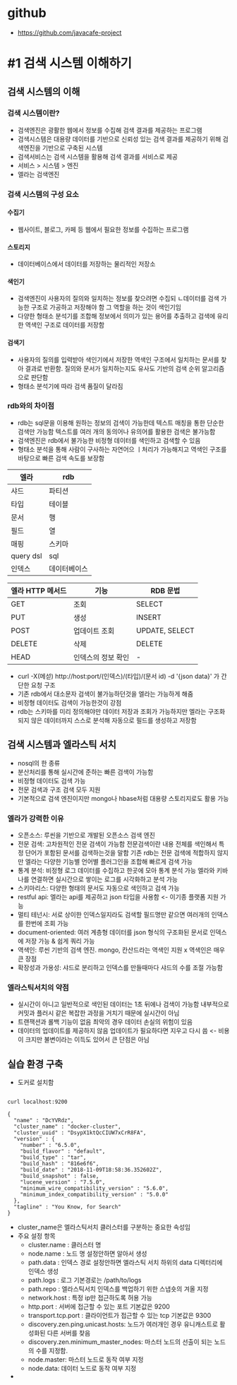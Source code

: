 # github

- https://github.com/javacafe-project



# #1 검색 시스템 이해하기

## 검색 시스템의 이해

### 검색 시스템이란?

- 검색엔진은 광활한 웹에서 정보를 수집해 검색 결과를 제공하는 프로그램
- 검색시스템은 대용량 데이터를 기반으로 신뢰성 있는 검색 결과를 제공하기 위해 검색엔진을 기반으로 구축된 시스템
- 검색서비스는 검색 시스템을 활용해 검색 결과를 서비스로 제공
- 서비스 > 시스템 > 엔진
- 엘라는 검색엔진

### 검색 시스템의 구성 요소

#### 수집기

- 웹사이트, 블로그, 카페 등 웹에서 필요한 정보를 수집하는 프로그램 

#### 스토리지

- 데이터베이스에서 데이터를 저장하는 물리적인 저장소

#### 색인기

- 검색엔진이 사용자의 질의와 일치하는 정보를 찾으려면 수집되 ㄴ데이터를 검색 가능한 구조로 가공하고 저장해야 함 그 역할을 하는 것이 색인기임
- 다양한 형태소 분석기를 조합해 정보에서 의미가 있는 용어를 추출하고 검색에 유리한 역색인 구조로 데이터를 저장함

#### 검색기

- 사용자의 질의를 입력받아 색인기에서 저장한 역색인 구조에서 일치하는 문서를 찾아 결과로 반환함. 질의와 문서가 일치하는지도 유사도 기반의 검색 순위 알고리즘으로 판단함
- 형태소 분석기에 따라 검색 품질이 달라짐

### rdb와의 차이점

- rdb는 sql문을 이용해 원하는 정보의 검색이 가능한데 텍스트 매칭을 통한 단순한 검색만 가능함 텍스트를 여러 개의 동의어나 유의어를 활용한 검색은 불가능함
- 검색엔진은 rdb에서 불가능한 비정형 데이터를 색인하고 검색할 수 있음
- 형태소 분석을 통해 사람이 구사하는 자연어으 ㅣ처리가 가능해지고 역색인 구조를 바탕으로 빠른 검색 속도를 보장함



| 엘라      | rdb          |
| --------- | ------------ |
| 샤드      | 파티션       |
| 타입      | 테이블       |
| 문서      | 행           |
| 필드      | 열           |
| 매핑      | 스키마       |
| query dsl | sql          |
| 인덱스    | 데이터베이스 |



| 엘라 HTTP 메서드 | 기능               | RDB 문법       |
| ---------------- | ------------------ | -------------- |
| GET              | 조회               | SELECT         |
| PUT              | 생성               | INSERT         |
| POST             | 업데이트 조회      | UPDATE, SELECT |
| DELETE           | 삭제               | DELETE         |
| HEAD             | 인덱스의 정보 확인 | -              |



- curl -X(메섣) http://host:port/(인덱스)/(타입)/(문서 id) -d '{json data}' 가 간단한 요청 구조
- 기존 rdb에서 대소문자 검색이 불가능하던것을 엘라는 가능하게 해줌
- 비정형 데이터도 검색이 가능한것이 강점
- rdb는 스키마를 미리 정의해야만 데이터 저장과 조회가 가능하지만 엘라는 구조화되지 않은 데이터까지 스스로 분석해 자동으로 필드를 생성하고 저장함

## 검색 시스템과 엘라스틱 서치

- nosql의 한 종류
- 분산처리를 통해 실시간에 준하는 빠른 검색이 가능함
- 비정형 데이터도 검색 가능
- 전문 검색과 구조 검색 모두 지원
- 기본적으로 검색 엔진이지만 mongo나 hbase처럼 대용량 스토리지로도 활용 가능

### 엘라가 강력한 이유

- 오픈소스: 루씬을 기반으로 개발된 오픈소스 검색 엔진
- 전문 검색: 고차원적인 전문 검색이 가능함 전문검색이란 내용 전체를 색인해서 특정 단어가 포함된 문서를 검색하는것을 말함 기존 rdb는 전문 검색에 적합하지 않지만 엘라는 다양한 기능별 언어별 플러그인을 조합해 빠르게 검색 가능
- 통계 분석: 비정형 로그 데이터를 수집하고 한곳에 모아 통계 분석 가능 엘라와 키바나를 연결하면 실시간으로 쌓이는 로그를 시각화하고 분석 가능
- 스키마리스: 다양한 형태의 문서도 자동으로 색인하고 검색 가능
- restful api: 엘라는 api를 제공하고 json 타입을 사용함 <- 이기종 플랫폼 지원 가능
- 멀티 테넌시: 서로 상이한 인덱스일지라도 검색할 필드명만 같으면 여러개의 인덱스를 한번에 조회 가능
- document-oriented: 여러 계층형 데이터를 json 형식의 구조화된 문서로 인덱스에 저장 가능 & 쉽게 쿼리 가능
- 역색인: 루씬 기반의 검색 엔진. mongo, 칸산드라는 역색인 지원 x 역색인은 매우 큰 장점
- 확장성과 가용성: 샤드로 분리하고 인덱스를 만들때마다 샤드의 수를 조절 가능함

### 엘라스틱서치의 약점

- 실시간이 아니고 일반적으로 색인된 데이터는 1초 뒤에나 검색이 가능함 내부적으로 커밋과 플러시 같은 복잡한 과정을 거치기 때문에 실시간이 아님
- 트랜잭션과 롤백 기능이 없음 최악의 경우 데이터 손실의 위험이 있음
- 데이터의 업데이트를 제공하지 않음 업데이트가 필요하다면 지우고 다시 씀 <- 비용이 크지만 불변이라는 이득도 있어서 큰 단점은 아님



## 실습 환경 구축

- 도커로 설치함



```

curl localhost:9200

{
  "name" : "DcYVRdz",
  "cluster_name" : "docker-cluster",
  "cluster_uuid" : "DsypX1ktQcCIUW7xCrR8FA",
  "version" : {
    "number" : "6.5.0",
    "build_flavor" : "default",
    "build_type" : "tar",
    "build_hash" : "816e6f6",
    "build_date" : "2018-11-09T18:58:36.352602Z",
    "build_snapshot" : false,
    "lucene_version" : "7.5.0",
    "minimum_wire_compatibility_version" : "5.6.0",
    "minimum_index_compatibility_version" : "5.0.0"
  },
  "tagline" : "You Know, for Search"
}
```

- cluster_name은 엘라스틱서치 클러스터를 구분하는 중요한 속성임 
- 주요 설정 항목
  - cluster.name : 클러스터 명
  - node.name : 노드 명 설정안하면 알아서 생성
  - path.data : 인덱스 경로 설정안하면 엘라스틱 서치 하위의 data 디렉터리에 인덱스 생성
  - path.logs : 로그 기본경로는 /path/to/logs
  - path.repo : 엘라스틱서치 인덱스를 백업하기 위한 스냅숏의 겨올 지정
  - network.host : 특정 ip만 접근하도록 허용 가능 
  - http.port : 서버에 접근할 수 있는 포트 기본값은 9200
  - transport.tcp.port : 클라이언트가 접근할 수 있는 tcp 기본값은 9300
  - discovery.zen.ping.unicast.hosts: 노드가 여러개인 경우 유니캐스트로 활성화된 다른 서버를 찾음 
  - discovery.zen.minimum_master_nodes: 마스터 노드의 선출이 되는 노드의 수를 지정함.
  - node.master: 마스터 노드로 동작 여부 지정
  - node.data: 데이터 노드로 동작 여부 지정
- 













